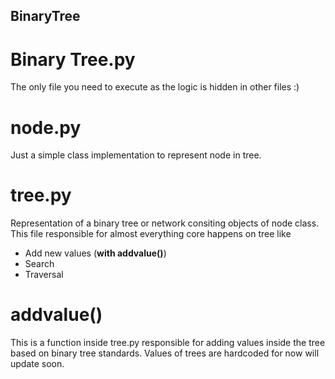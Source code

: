 ## BinaryTree

# Binary Tree.py
The only file you need to execute as the logic is hidden in other files :)

# node.py
  Just a simple class implementation to represent node in tree.

# tree.py
  Representation of a binary tree or network consiting objects of node class. This file responsible for almost everything core happens on tree like
 - Add new values (**with addvalue()**)
 - Search
 - Traversal

# addvalue()
  This is a function inside tree.py responsible for adding values inside the tree based on binary tree standards.
Values of trees are hardcoded for now will update soon.

